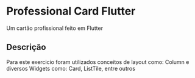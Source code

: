 # Professional Card Flutter

Um cartão profissional feito em Flutter

## Descrição

Para este exercicio foram utilizados conceitos de layout como: Column e diversos Widgets como: Card, ListTile, entre outros
